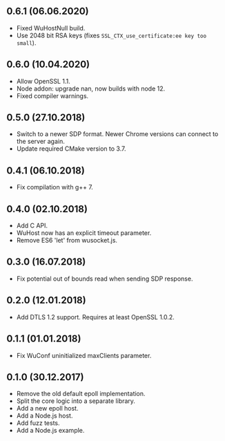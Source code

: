 ## 0.6.1 (06.06.2020)
- Fixed WuHostNull build.
- Use 2048 bit RSA keys (fixes `SSL_CTX_use_certificate:ee key too small`).

## 0.6.0 (10.04.2020)
- Allow OpenSSL 1.1.
- Node addon: upgrade nan, now builds with node 12.
- Fixed compiler warnings.

## 0.5.0 (27.10.2018)
- Switch to a newer SDP format.
  Newer Chrome versions can connect to the server again.
- Update required CMake version to 3.7.

## 0.4.1 (06.10.2018)
- Fix compilation with g++ 7.

## 0.4.0 (02.10.2018)
- Add C API.
- WuHost now has an explicit timeout parameter.
- Remove ES6 'let' from wusocket.js.

## 0.3.0 (16.07.2018)
- Fix potential out of bounds read when sending SDP response.

## 0.2.0 (12.01.2018)
- Add DTLS 1.2 support. Requires at least OpenSSL 1.0.2.

## 0.1.1 (01.01.2018)
- Fix WuConf uninitialized maxClients parameter.

## 0.1.0 (30.12.2017)
- Remove the old default epoll implementation.
- Split the core logic into a separate library.
- Add a new epoll host.
- Add a Node.js host.
- Add fuzz tests.
- Add a Node.js example.
